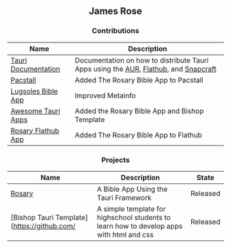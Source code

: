 <div align="center">
  
## James Rose
###  Contributions
| Name | Description |
|------|----------|
| [Tauri Documentation]([https://github.com/RoseBlume/Rosary](https://github.com/tauri-apps/tauri-docs)) | Documentation on how to distribute Tauri Apps using the [AUR](https://aur.archlinux.org), [Flathub](https://flathub.org), and [Snapcraft](https://snapcraft.io) |
| [Pacstall](https://github.com/pacstall/pacstall-programs) | Added The Rosary Bible App to Pacstall |
| [Lugsoles Bible App](https://github.com/Lugsole/net.lugsole.bible_gui) | Improved Metainfo |
| [Awesome Tauri Apps](https://github.com/tauri-apps/awesome-tauri) | Added the Rosary Bible App and Bishop Template |
| [Rosary Flathub App](https://github.com/flathub/io.github.roseblume.rosary) | Added The Rosary Bible App to Flathub|

### Projects
| Name | Description | State |
|------|-------------|-------|
| [Rosary](https://github.com/RoseBlume/Rosary) | A Bible App Using the Tauri Framework | Released |
| [Bishop Tauri Template](https://github.com/ | A simple template for highschool students to learn how to develop apps with html and css| Released |
<!--
**RoseBlume/RoseBlume** is a ✨ _special_ ✨ repository because its `README.md` (this file) appears on your GitHub profile.

Here are some ideas to get you started:

- 🔭 I’m currently working on ...
- 🌱 I’m currently learning ...
- 👯 I’m looking to collaborate on ...
- 🤔 I’m looking for help with ...
- 💬 Ask me about ...
- 📫 How to reach me: ...
- 😄 Pronouns: ...
- ⚡ Fun fact: ...
-->
